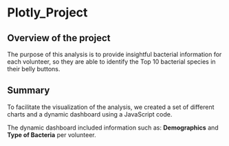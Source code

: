# Plotly_Project

## Overview of the project

The purpose of this analysis is to provide insightful bacterial information for each volunteer, so they are able to identify the Top 10 bacterial species in their belly buttons.

## Summary

 To facilitate the visualization of the analysis, we created a set of different charts and a dynamic dashboard using a JavaScript code.

The dynamic dashboard included information such as: **Demographics** and **Type of Bacteria** per volunteer.


